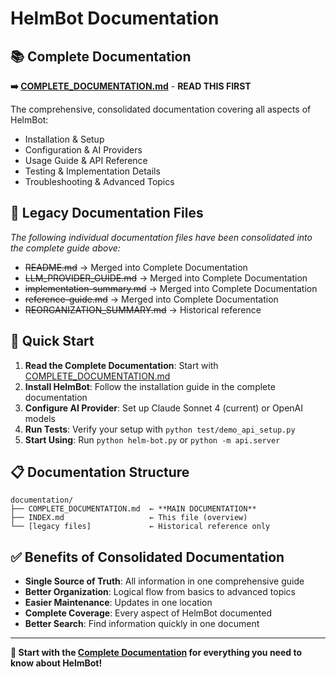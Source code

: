 # HelmBot Documentation

## 📚 Complete Documentation

**➡️ [COMPLETE_DOCUMENTATION.md](COMPLETE_DOCUMENTATION.md)** - **READ THIS FIRST**

The comprehensive, consolidated documentation covering all aspects of HelmBot:
- Installation & Setup
- Configuration & AI Providers  
- Usage Guide & API Reference
- Testing & Implementation Details
- Troubleshooting & Advanced Topics

## 📁 Legacy Documentation Files

*The following individual documentation files have been consolidated into the complete guide above:*

- ~~README.md~~ → Merged into Complete Documentation
- ~~LLM_PROVIDER_GUIDE.md~~ → Merged into Complete Documentation  
- ~~implementation-summary.md~~ → Merged into Complete Documentation
- ~~reference-guide.md~~ → Merged into Complete Documentation
- ~~REORGANIZATION_SUMMARY.md~~ → Historical reference

## 🚀 Quick Start

1. **Read the Complete Documentation**: Start with [COMPLETE_DOCUMENTATION.md](COMPLETE_DOCUMENTATION.md)
2. **Install HelmBot**: Follow the installation guide in the complete documentation
3. **Configure AI Provider**: Set up Claude Sonnet 4 (current) or OpenAI models
4. **Run Tests**: Verify your setup with `python test/demo_api_setup.py`
5. **Start Using**: Run `python helm-bot.py` or `python -m api.server`

## 📋 Documentation Structure

```
documentation/
├── COMPLETE_DOCUMENTATION.md  ← **MAIN DOCUMENTATION**
├── INDEX.md                   ← This file (overview)
└── [legacy files]             ← Historical reference only
```

## ✅ Benefits of Consolidated Documentation

- **Single Source of Truth**: All information in one comprehensive guide
- **Better Organization**: Logical flow from basics to advanced topics
- **Easier Maintenance**: Updates in one location
- **Complete Coverage**: Every aspect of HelmBot documented
- **Better Search**: Find information quickly in one document

---

**📖 Start with the [Complete Documentation](COMPLETE_DOCUMENTATION.md) for everything you need to know about HelmBot!**
